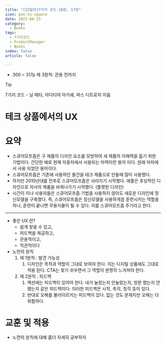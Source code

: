 ```yaml
---
title: "[23일차]7가지 코드-16장, 17장"
icon: pen-to-square
date: 2023-06-23
category:
  - Books
tags:
  - 7가지코드
  - ProductManager
  - Books
index: false
article: false

---
```

- 300 ~ 317p 제 3원칙: 관용 전까지

<!-- more -->

>[!tip]
>7가지 코드 - 닐 메타, 아디티야 아가쉐, 파스 디트로자 지음


# 테크 상품에서의 UX

# 요약

- 스큐어모프즘은 구 제품의 디자인 요소를 모방하여 새 제품의 이해력을 돕기 위한 기법이다. 
간단한 예로 현재 자동차에서 사용되는 마력이란 용어 이다. 원래 마차에서 사용 되었던 용어이다.
- 스큐어모프즘은 기존에 사용하던 물건을 테크 제품으로 만들때 많이 사용했다.
- 하지만 2010년대를 전후로 스큐어모프즘은 사라지기 시작했다. 애플은 추상적인 디자인으로 자사의 제품을 바꿔나가기 시작했다. (플랫한 디자인)
- 시간이 지나 사용자들은 스큐어모프즘 기법을 사용하지 않아도 새로운 디자인에 정신모델을 구축했다. 즉, 스큐어모프즘은 정신모델을 사용하게끔 훈련시키는 역할을 하나, 훈련이 끝나면 무용지물이 될 수 있다. 
이를 스큐어모프즘 주기라고 한다.

---

- 좋은 UX 란?
    - 쉽게 찾을 수 있고,
    - 피드백을 제공하고,
    - 관용적이고,
    - 직관적이다
- 노먼의 원칙
    1. 제 1원칙 : 발견 가능성
        1. 디자인은 목적과 역할이 그대로 보여야 한다. 
        이는 디지털 상품에도 그대로 적용 된다. CTA는 찾기 쉬우면서 그 역할이 분명히 느겨져야 한다. 
    2. 제 2원칙 : 피드백
        1. 액션에는 피드백이 있어야 한다. 내가 눌렀는지 안눌렀는지, 방문 했는지 안했는지 같은 피드백이다. 
        이러한 피드백은 시작, 촉각, 청각 등이 있다. 
        2. 반대로 오해를 불러이르키는 피드백이 있다. 없는 것도 문제지만 오해는 더 위험하다.

# 교훈 및 적용

- 노먼의 원칙에 대해 좀더 자세히 공부하자